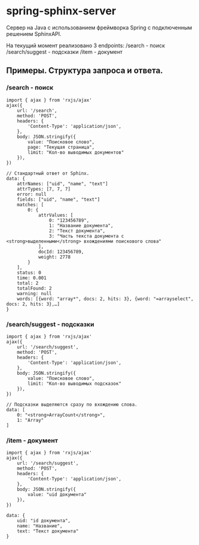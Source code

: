 # spring-sphinx-server

Сервер на Java с использованием фреймворка Spring с подключенным решением SphinxAPI.

На текущий момент реализовано 3 endpoints:
/search - поиск
/search/suggest - подсказки
/item - документ

## Примеры. Структура запроса и ответа.

### /search - поиск
```
import { ajax } from 'rxjs/ajax'
ajax({
	url: '/search',
	method: 'POST',
	headers: {
		'Content-Type': 'application/json',
	},
	body: JSON.stringify({ 
		value: "Поисковое слово", 
		page: "Текущая страница", 
		limit: "Кол-во выводимых документов"
	}),
})
```
```
// Стандартный ответ от Sphinx.
data: {
	attrNames: ["uid", "name", "text"]
	attrTypes: [7, 7, 7]
	error: null
	fields: ["uid", "name", "text"]
	matches: [
		0: {
			attrValues: [
				0: "123456789",
				1: "Название документа",
				2: "Текст документа",
				3: "Часть текста документа с <strong>выделенными</strong> вхождениями поискового слова"
			],
			docId: 123456789,
			weight: 2778
		}
	],
	status: 0
	time: 0.001
	total: 2
	totalFound: 2
	warning: null
	words: [{word: "array*", docs: 2, hits: 3}, {word: "=arrayselect", docs: 2, hits: 3},…]
}
```

### /search/suggest - подсказки
```
import { ajax } from 'rxjs/ajax'
ajax({
	url: '/search/suggest',
	method: 'POST',
	headers: {
		'Content-Type': 'application/json',
	},
	body: JSON.stringify({ 
		value: "Поисковое слово",
		limit: "Кол-во выводимых подсказок"
	}),
})
```
```
// Подсказки выделяются сразу по вхождению слова.
data: [
	0: "<strong>ArrayCount</strong>",
	1: "Array"
]
```

### /item - документ
```
import { ajax } from 'rxjs/ajax'
ajax({
	url: '/search/suggest',
	method: 'POST',
	headers: {
		'Content-Type': 'application/json',
	},
	body: JSON.stringify({ 
		value: "uid документа"
	}),
})
```
```
data: {
	uid: "id документа",
	name: "Название",
	text: "Текст документа"
}
```
